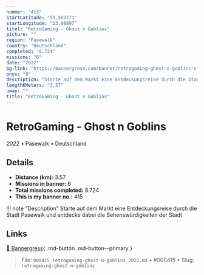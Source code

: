 ```yaml
---
nummer: "415"
startLatitude: "53,503771"
startLongitude: "13,98897"
titel: "RetroGaming - Ghost n Goblins"
picture: ""
region: "Pasewalk"
country: "Deutschland"
completed: "8.724"
missions: "6"
date: "2022"
bg-link: "https://bannergress.com/banner/retrogaming-ghost-n-goblins-cf24"
onyx: "0"
description: "Starte auf dem Markt eine Entdeckungsreise durch die Stadt Pasewalk und entdecke dabei die Sehenswürdigkeiten der Stadt"
lengthKMeters: "3,57"
umap: ""
title: "RetroGaming - Ghost n Goblins"
---
```

# RetroGaming - Ghost n Goblins

*2022* • Pasewalk • Deutschland



## Details
- **Distance (km):** 3.57
- **Missions in banner:** 6
- **Total missions completed:** 8.724
- **This is my banner no.:** 415


!!! note "Description"
    Starte auf dem Markt eine Entdeckungsreise durch die Stadt Pasewalk und entdecke dabei die Sehenswürdigkeiten der Stadt



## Links
[🔗 Bannergress](https://bannergress.com/banner/retrogaming-ghost-n-goblins-cf24){ .md-button .md-button--primary }



> File: `000415_retrogaming-ghost-n-goblins_2022.md` • #000415 • Slug: `retrogaming-ghost-n-goblins`
